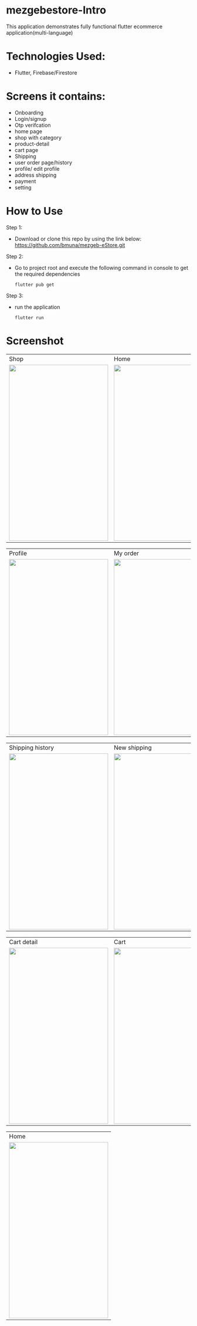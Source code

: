 # mezgebestore-Intro

This application demonstrates fully functional flutter ecommerce application(multi-language)

# Technologies Used:

- Flutter, Firebase/Firestore

# Screens it contains:

- Onboarding
- Login/signup
- Otp verifcation
- home page
- shop with category
- product-detail
- cart page
- Shipping
- user order page/history
- profile/ edit profile
- address shipping
- payment
- setting

# How to Use

Step 1:

- Download or clone this repo by using the link below:
  https://github.com/bmuna/mezgeb-eStore.git

Step 2:

- Go to project root and execute the following command in console to get the required dependencies

  `flutter pub get`

Step 3:

- run the application

  `flutter run`
  
# Screenshot

<!-- <p style="float:left; padding-right:100px">
<img src="https://user-images.githubusercontent.com/38354323/173315883-c51635f3-f67a-4b8e-b874-3f6e96fc3c71.jpg" width="300" height="600">
<img src="https://user-images.githubusercontent.com/38354323/173315899-52337aa3-e565-4f33-abde-671d65f1b4e0.jpg" width="300" height="600">
</p>  
<img src="https://user-images.githubusercontent.com/38354323/173315906-76f1c24f-4a15-4632-bc12-6232d6d6558b.jpg" width="300" height="600">
<img src="https://user-images.githubusercontent.com/38354323/173315908-1a292acb-89ab-40de-ac81-a63f02f5d231.jpg" width="300" height="600">
<img src="https://user-images.githubusercontent.com/38354323/173315909-3e07df4a-2d5f-470c-a4ab-d74a12858275.jpg" width="300" height="600">
<img src="https://user-images.githubusercontent.com/38354323/173315913-28fdcea1-bb10-4f1b-8aaa-afbc8e72f390.jpg" width="300" height="600">
<img src="https://user-images.githubusercontent.com/38354323/173315917-10a7618e-69a8-4db7-b831-b38ac1760094.jpg" width="300" height="600">

<img src="https://user-images.githubusercontent.com/38354323/173315917-10a7618e-69a8-4db7-b831-b38ac1760094.jpg" width="300" height="600">
<img src="https://user-images.githubusercontent.com/38354323/173315919-a750815d-ad3f-4ff8-a313-4e644b9bfee3.jpg" width="300" height="600">

<img src="https://user-images.githubusercontent.com/38354323/173315922-ddf230fb-ddaa-4d9a-aa30-64be8e8abab0.jpg" width="300" height="600">
<img src="https://user-images.githubusercontent.com/38354323/173315925-fd36aaa8-d443-4b66-986e-d4106dd2b6a6.jpg" width="300" height="600">
<img src="https://user-images.githubusercontent.com/38354323/173315928-d0666f92-5309-4d76-a42f-d1e0995003c6.jpg" width="300" height="600">
<img src="https://user-images.githubusercontent.com/38354323/173315930-682b16eb-2666-4abc-89b3-81e51029a246.jpg" width="300" height="600">
 -->
 
 <table>
  <tr>
    <td>Shop</td>
     <td>Home</td>
     <td>Shipping</td>
  </tr>
  <tr>
    <td><img src="https://user-images.githubusercontent.com/38354323/173315883-c51635f3-f67a-4b8e-b874-3f6e96fc3c71.jpg" width=270 height=480></td>
    <td><img src="https://user-images.githubusercontent.com/38354323/173315899-52337aa3-e565-4f33-abde-671d65f1b4e0.jpg" width=270 height=480></td>
    <td><img src="https://user-images.githubusercontent.com/38354323/173315906-76f1c24f-4a15-4632-bc12-6232d6d6558b.jpg" width=270 height=480></td>
  </tr>
 </table>
 
  <table>
  <tr>
    <td>Profile</td>
     <td>My order</td>
     <td>Cart</td>
  </tr>
  <tr>
    <td><img src="https://user-images.githubusercontent.com/38354323/173315908-1a292acb-89ab-40de-ac81-a63f02f5d231.jpg" width=270 height=480></td>
    <td><img src="https://user-images.githubusercontent.com/38354323/173315909-3e07df4a-2d5f-470c-a4ab-d74a12858275.jpg" width=270 height=480></td>
    <td><img src="https://user-images.githubusercontent.com/38354323/173315913-28fdcea1-bb10-4f1b-8aaa-afbc8e72f390.jpg" width=270 height=480></td>
  </tr>
 </table>
 
  <table>
  <tr>
    <td>Shipping history</td>
     <td>New shipping</td>
     <td>No shipping address</td>
  </tr>
  <tr>
    <td><img src="https://user-images.githubusercontent.com/38354323/173315917-10a7618e-69a8-4db7-b831-b38ac1760094.jpg" width=270 height=480></td>
    <td><img src="https://user-images.githubusercontent.com/38354323/173315919-a750815d-ad3f-4ff8-a313-4e644b9bfee3.jpg" width=270 height=480></td>
    <td><img src="https://user-images.githubusercontent.com/38354323/173315906-76f1c24f-4a15-4632-bc12-6232d6d6558b.jpg" width=270 height=480></td>
  </tr>
 </table>
 
  <table>
  <tr>
    <td>Cart detail</td>
     <td>Cart</td>
     <td>Login</td>
     <td>Home</td>
  </tr>
  <tr>
    <td><img src="https://user-images.githubusercontent.com/38354323/173315922-ddf230fb-ddaa-4d9a-aa30-64be8e8abab0.jpg" width=270 height=480></td>
    <td><img src="https://user-images.githubusercontent.com/38354323/173315925-fd36aaa8-d443-4b66-986e-d4106dd2b6a6.jpg" width=270 height=480></td>
    <td><img src="https://user-images.githubusercontent.com/38354323/173315928-d0666f92-5309-4d76-a42f-d1e0995003c6.jpg" width=270 height=480></td>
    <td><img src="https://user-images.githubusercontent.com/38354323/173315930-682b16eb-2666-4abc-89b3-81e51029a246.jpg" width=270 height=480></td>

  </tr>
 </table>
 
   <table>
  <tr>
    <td>Home</td>
  </tr>
  <tr>
    <td><img src="https://user-images.githubusercontent.com/38354323/173315930-682b16eb-2666-4abc-89b3-81e51029a246.jpg" width=270 height=480></td>
  </tr>
 </table>


